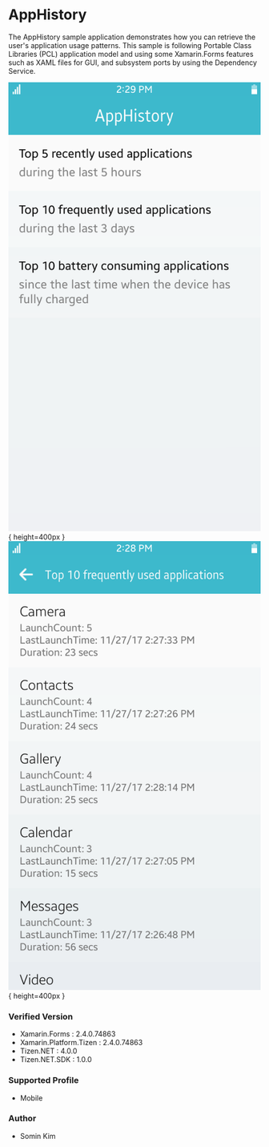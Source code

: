 # AppHistory

The AppHistory sample application demonstrates how you can retrieve the user's application usage patterns.
This sample is following Portable Class Libraries (PCL) application model and using some Xamarin.Forms features such as XAML files for GUI, and subsystem ports by using the Dependency Service.

![MainPage](./Screenshots/Tizen/AppHistory.Tizen.Mobile1.png){ height=400px } ![InformationPage](./Screenshots/Tizen/AppHistory.Tizen.Mobile2.png){ height=400px }


### Verified Version
* Xamarin.Forms : 2.4.0.74863
* Xamarin.Platform.Tizen : 2.4.0.74863
* Tizen.NET : 4.0.0
* Tizen.NET.SDK : 1.0.0


### Supported Profile
* Mobile


### Author
* Somin Kim
